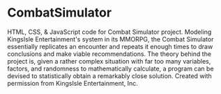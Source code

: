 # CombatSimulator
HTML, CSS, &amp; JavaScript code for Combat Simulator project.
Modeling KingsIsle Entertainment's system in its MMORPG,
the Combat Simulator essentially replicates an encounter
and repeats it enough times to draw conclusions and make viable recommendations.
The theory behind the project is,
given a rather complex situation with far too many
variables, factors, and randomness to mathematically calculate,
a program can be devised to statistically obtain a remarkably close solution.
Created with permission from KingsIsle Entertainment, Inc.
